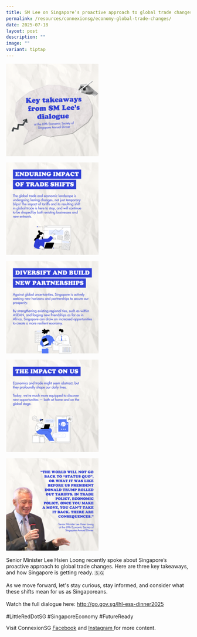 ```yaml
---
title: SM Lee on Singapore’s proactive approach to global trade changes
permalink: /resources/connexionsg/economy-global-trade-changes/
date: 2025-07-18
layout: post
description: ""
image: ""
variant: tiptap
---
```

<p></p>
<div class="isomer-image-wrapper">
<img style="width: 50%;" height="auto" width="100%" alt="" src="/images/SMLee1.png">
</div>
<p></p>
<div class="isomer-image-wrapper">
<img style="width: 50%;" height="auto" width="100%" alt="" src="/images/SMLee2.png">
</div>
<p></p>
<div class="isomer-image-wrapper">
<img style="width: 50%;" height="auto" width="100%" alt="" src="/images/SMLee3.png">
</div>
<p></p>
<div class="isomer-image-wrapper">
<img style="width: 50%;" height="auto" width="100%" alt="" src="/images/SMLee4.png">
</div>
<p></p>
<div class="isomer-image-wrapper">
<img style="width: 50%;" height="auto" width="100%" alt="" src="/images/SMLee5.png">
</div>
<p>Senior Minister Lee Hsien Loong recently spoke about Singapore’s proactive
approach to global trade changes. Here are three key takeaways, and how
Singapore is getting ready. 🇸🇬
<br>
<br>As we move forward, let's stay curious, stay informed, and consider what
these shifts mean for us as Singaporeans.
<br>
<br>Watch the full dialogue here: <a href="http://go.gov.sg/lhl-ess-dinner2025" rel="noopener nofollow" target="_blank">http://go.gov.sg/lhl-ess-dinner2025</a>
<br>
<br>#LittleRedDotSG #SingaporeEconomy #FutureReady</p>
<p>Visit ConnexionSG <a href="https://www.facebook.com/ConnexionSG" rel="noopener nofollow" target="_blank"><u>Facebook</u></a> and
<a href="https://www.instagram.com/connexionsg/" rel="noopener nofollow" target="_blank"><u>Instagram </u>
</a>for more content.</p>
<p></p>